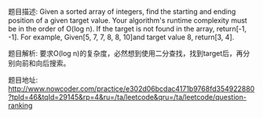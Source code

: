 ﻿题目描述:
Given a sorted array of integers, find the starting and ending position of a given target value.
Your algorithm's runtime complexity must be in the order of O(log n).
If the target is not found in the array, return[-1, -1].
For example,
Given[5, 7, 7, 8, 8, 10]and target value 8,
return[3, 4].

题目解析:
要求O(log n)的复杂度，必然想到使用二分查找，找到target后，再分别向前和向后搜索。

题目地址:
http://www.nowcoder.com/practice/e302d06bcdac4171b9768fd354922880?tpId=46&tqId=29145&rp=4&ru=/ta/leetcode&qru=/ta/leetcode/question-ranking
